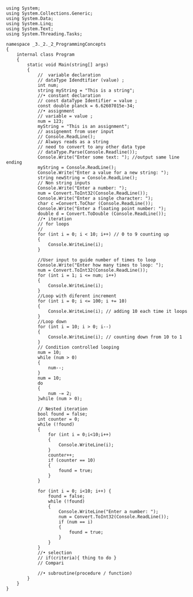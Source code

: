 <pre lang=c#><code>
using System;
using System.Collections.Generic;
using System.Data;
using System.Linq;
using System.Text;
using System.Threading.Tasks;

namespace _3._2._2_ProgrammingConcepts
{
    internal class Program
    {
        static void Main(string[] args)
        {
            //  variable declaration
            // dataType Idendtifier (value) ;
            int num;
            string myString = "This is a string";
            //• constant declaration
            // const dataType Identifier = value ;
            const double planck = 6.62607015e-34;
            //• assignment
            // variable = value ;
            num = 123;
            myString = "This is an assignment";
            // assignemnt from user input
            // Console.ReadLine();
            // Always reads as a string
            // need to convert to any other data type
            // dataType.Parse(Console.Readline());
            Console.Write("Enter some text: "); //output same line ending
            myString = Console.ReadLine();
            Console.Write("Enter a value for a new string: ");
            string newString = Console.ReadLine();
            // Non string inputs
            Console.Write("Enter a number: ");
            num = Convert.ToInt32(Console.ReadLine());
            Console.Write("Enter a single character: ");
            char c =Convert.ToChar (Console.ReadLine());
            Console.Write("Enter a floating point number: ");
            double d = Convert.ToDouble (Console.ReadLine());
            //• iteration
            // for loops
            //
            for (int i = 0; i < 10; i++) // 0 to 9 counting up
            {
                Console.WriteLine(i);
            }
           
            //User input to guide number of times to loop
            Console.Write("Enter how many times to loop: ");
            num = Convert.ToInt32(Console.ReadLine());
            for (int i = 1; i <= num; i++)
            {
                Console.WriteLine(i);
            }
            //Loop with diferent increment
            for (int i = 0; i <= 100; i += 10)
            {
                Console.WriteLine(i); // adding 10 each time it loops
            }
            //Loop down
            for (int i = 10; i > 0; i--)
            {
                Console.WriteLine(i); // counting down from 10 to 1
            }
            // Condition controlled looping
            num = 10;
            while (num > 0)
            {
                num--;
            }
            num = 10;
            do
            {
                num -= 2;
            }while (num > 0);
            
            // Nested iteration
            bool found = false;
            int counter = 0;
            while (!found)
            {
                for (int i = 0;i<10;i++)
                {
                    Console.WriteLine(i);
                }
                counter++;
                if (counter == 10)
                {
                    found = true;
                }
            }

            for (int i = 0; i<10; i++) {
                found = false;
                while (!found)
                {
                    Console.WriteLine("Enter a number: ");
                    num = Convert.ToInt32(Console.ReadLine());
                    if (num == i)
                    {
                        found = true;
                    }
                }
            }
            //• selection
            // if(criteria){ thing to do }
            // Compari
            
            //• subroutine(procedure / function)
        }
    }
}
</code></pre>
